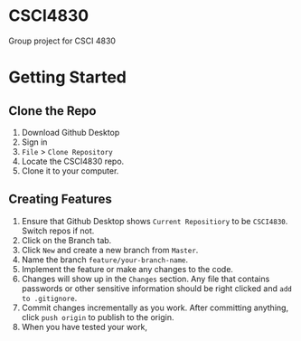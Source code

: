 # CSCI4830
Group project for CSCI 4830

# Getting Started

## Clone the Repo

1. Download Github Desktop
2. Sign in
3. `File` > `Clone Repository`
4. Locate the CSCI4830 repo.
5. Clone it to your computer.

## Creating Features
1. Ensure that Github Desktop shows `Current Repositiory` to be `CSCI4830`. Switch repos if not. 
2. Click on the Branch tab. 
3. Click `New` and create a new branch from `Master`.
4. Name the branch `feature/your-branch-name`.
5. Implement the feature or make any changes to the code.
6. Changes will show up in the `Changes` section. Any file that contains passwords or other sensitive information should be right clicked and `add to .gitignore`. 
7. Commit changes incrementally as you work. After committing anything, click `push origin` to publish to the origin. 
8. When you have tested your work, 